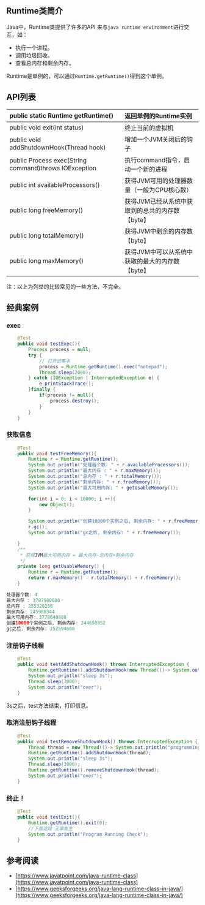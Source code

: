 ## Runtime类简介

Java中，Runtime类提供了许多的API 来与`java runtime environment`进行交互，如：

- 执行一个进程。
- 调用垃圾回收。
- 查看总内存和剩余内存。

Runtime是单例的，可以通过`Runtime.getRuntime()`得到这个单例。

## API列表

| public static Runtime getRuntime()                    | 返回单例的Runtime实例                           |
| :---------------------------------------------------- | :---------------------------------------------- |
| public void exit(int status)                          | 终止当前的虚拟机                                |
| public void addShutdownHook(Thread hook)              | 增加一个JVM关闭后的钩子                         |
| public Process exec(String command)throws IOException | 执行command指令，启动一个新的进程               |
| public int availableProcessors()                      | 获得JVM可用的处理器数量（一般为CPU核心数）      |
| public long freeMemory()                              | 获得JVM已经从系统中获取到的总共的内存数【byte】 |
| public long totalMemory()                             | 获得JVM中剩余的内存数【byte】                   |
| public long maxMemory()                               | 获得JVM中可以从系统中获取的最大的内存数【byte】 |

注：以上为列举的比较常见的一些方法，不完全。

## 经典案例

### exec

```java
    @Test
    public void testExec(){
        Process process = null;
        try {
            // 打开记事本
            process = Runtime.getRuntime().exec("notepad");
            Thread.sleep(2000);
        } catch (IOException | InterruptedException e) {
            e.printStackTrace();
        }finally {
            if(process != null){
                process.destroy();
            }
        }
    }
```

### 获取信息

```java
    @Test
    public void testFreeMemory(){
        Runtime r = Runtime.getRuntime();
        System.out.println("处理器个数: " + r.availableProcessors());
        System.out.println("最大内存 : " + r.maxMemory());
        System.out.println("总内存 : " + r.totalMemory());
        System.out.println("剩余内存: " + r.freeMemory());
        System.out.println("最大可用内存: " + getUsableMemory());

        for(int i = 0; i < 10000; i ++){
            new Object();
        }

        System.out.println("创建10000个实例之后, 剩余内存: " + r.freeMemory());
        r.gc();
        System.out.println("gc之后, 剩余内存: " + r.freeMemory());

    }
    /**
     * 获得JVM最大可用内存 = 最大内存-总内存+剩余内存
     */
    private long getUsableMemory() {
        Runtime r = Runtime.getRuntime();
        return r.maxMemory() - r.totalMemory() + r.freeMemory();
    }
```

```java
处理器个数: 4
最大内存 : 3787980800
总内存 : 255328256
剩余内存: 245988344
最大可用内存: 3778640888
创建10000个实例之后, 剩余内存: 244650952
gc之后, 剩余内存: 252594608
```

### 注册钩子线程

```java
    @Test
    public void testAddShutdownHook() throws InterruptedException {
        Runtime.getRuntime().addShutdownHook(new Thread(()-> System.out.println("programming exit!")));
        System.out.println("sleep 3s");
        Thread.sleep(3000);
        System.out.println("over");
    }
```

3s之后，test方法结束，打印信息。

### 取消注册钩子线程

```java
    @Test
    public void testRemoveShutdownHook() throws InterruptedException {
        Thread thread = new Thread(()-> System.out.println("programming exit!"));
        Runtime.getRuntime().addShutdownHook(thread);
        System.out.println("sleep 3s");
        Thread.sleep(3000);
        Runtime.getRuntime().removeShutdownHook(thread);
        System.out.println("over");
    }
```

### 终止！

```java
    @Test
    public void testExit(){
        Runtime.getRuntime().exit(0);
        //下面这段 无事发生
        System.out.println("Program Running Check");
    }
```

## 参考阅读

- [https://www.javatpoint.com/java-runtime-class](https://www.javatpoint.com/java-runtime-class)
- [https://www.geeksforgeeks.org/java-lang-runtime-class-in-java/](https://www.geeksforgeeks.org/java-lang-runtime-class-in-java/)